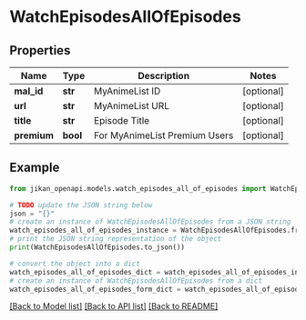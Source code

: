 # WatchEpisodesAllOfEpisodes


## Properties

Name | Type | Description | Notes
------------ | ------------- | ------------- | -------------
**mal_id** | **str** | MyAnimeList ID | [optional] 
**url** | **str** | MyAnimeList URL | [optional] 
**title** | **str** | Episode Title | [optional] 
**premium** | **bool** | For MyAnimeList Premium Users | [optional] 

## Example

```python
from jikan_openapi.models.watch_episodes_all_of_episodes import WatchEpisodesAllOfEpisodes

# TODO update the JSON string below
json = "{}"
# create an instance of WatchEpisodesAllOfEpisodes from a JSON string
watch_episodes_all_of_episodes_instance = WatchEpisodesAllOfEpisodes.from_json(json)
# print the JSON string representation of the object
print(WatchEpisodesAllOfEpisodes.to_json())

# convert the object into a dict
watch_episodes_all_of_episodes_dict = watch_episodes_all_of_episodes_instance.to_dict()
# create an instance of WatchEpisodesAllOfEpisodes from a dict
watch_episodes_all_of_episodes_form_dict = watch_episodes_all_of_episodes.from_dict(watch_episodes_all_of_episodes_dict)
```
[[Back to Model list]](../README.md#documentation-for-models) [[Back to API list]](../README.md#documentation-for-api-endpoints) [[Back to README]](../README.md)


